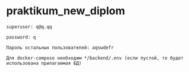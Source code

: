 # praktikum_new_diplom
```
superuser: q@q.qq
```
```
password: q
```
```
Пароль остальных пользователей: aqswdefr
```
```
Для docker-compose необходим */backend/.env (если пустой, то будет использована прилагаемая БД)
```
